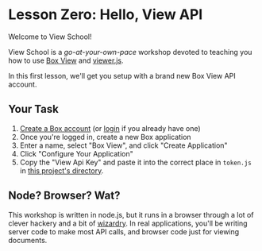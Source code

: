 # Lesson Zero: Hello, View API

Welcome to View School!

View School is a *go-at-your-own-pace* workshop devoted to teaching you how to use [Box View](http://developers.box.com/view) and [viewer.js](https://github.com/box/viewer.js).

In this first lesson, we'll get you setup with a brand new Box View API account.


## Your Task

1. [Create a Box account](https://box.com/developer_signup) (or [login](http://box.com/developers/services) if you already have one)
2. Once you're logged in, create a new Box application
3. Enter a name, select "Box View", and click "Create Application"
4. Click "Configure Your Application"
5. Copy the "View Api Key" and paste it into the correct place in `token.js` in [this project's directory](/open/00-hello-view-api).


## Node? Browser? Wat?

This workshop is written in node.js, but it runs in a browser through a lot of clever hackery and a bit of [wizardry](http://browserify.org/). In real applications, you'll be writing server code to make most API calls, and browser code just for viewing documents.
